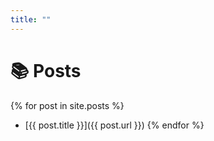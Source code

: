 ```yaml
---
title: ""
---
```


# 📚 Posts

{% for post in site.posts %}
- [{{ post.title }}]({{ post.url }})
{% endfor %}
